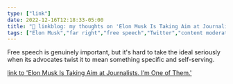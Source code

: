 ```yaml
---
type: ["link"]
date: 2022-12-16T12:18:33-05:00
title: "🔗 linkblog: my thoughts on 'Elon Musk Is Taking Aim at Journalists. I’m One of Them.'"
tags: ["Elon Musk","far right","free speech","Twitter","content moderation"]
---
```

Free speech is genuinely important, but it's hard to take the ideal seriously when its advocates twist it to mean something specific and self-serving.  
 

[link to 'Elon Musk Is Taking Aim at Journalists. I’m One of Them.'](https://theintercept.com/2022/12/16/elon-musk-twitter-suspended-journalists/)

